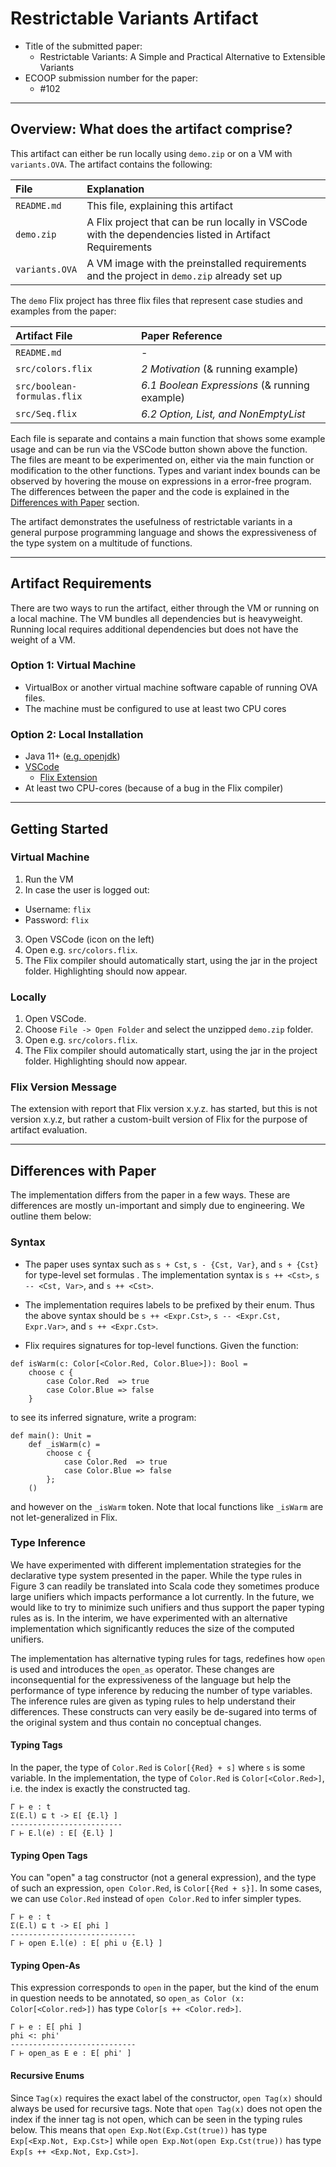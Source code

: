 # Restrictable Variants Artifact

- Title of the submitted paper:
  - Restrictable Variants: A Simple and Practical Alternative to Extensible
    Variants
- ECOOP submission number for the paper:
  - #102

--------------------------------------------------------------------------------

## Overview: What does the artifact comprise?

This artifact can either be run locally using `demo.zip` or on a VM with
`variants.OVA`. The artifact contains the following:

| File           | Explanation                                                                                              |
|:---------------|:---------------------------------------------------------------------------------------------------------|
| `README.md`    | This file, explaining this artifact                                                                      |
| `demo.zip`     | A Flix project that can be run locally in VSCode with the dependencies listed in Artifact Requirements   |
| `variants.OVA` | A VM image with the preinstalled requirements and the project in `demo.zip` already set up               |

The `demo` Flix project has three flix files that represent case studies and
examples from the paper:

| Artifact File               | Paper Reference                               |
|:----------------------------|:----------------------------------------------|
 | `README.md`                 | -                                             |
| `src/colors.flix`           | _2 Motivation_ (& running example)            |
| `src/boolean-formulas.flix` | _6.1 Boolean Expressions_ (& running example) |
| `src/Seq.flix`              | _6.2 Option, List, and NonEmptyList_          |

Each file is separate and contains a main function that shows some example usage
and can be run via the VSCode button shown above the function. The files are
meant to be experimented on, either via the main function or modification to the
other functions. Types and variant index bounds can be observed by hovering the
mouse on expressions in a error-free program. The differences between the paper
and the code is explained in the
[Differences with Paper](#differences-with-paper) section.

The artifact demonstrates the usefulness of restrictable variants in a general
purpose programming language and shows the expressiveness of the type system on
a multitude of functions.

--------------------------------------------------------------------------------

## Artifact Requirements

There are two ways to run the artifact,
either through the VM or running on a local machine.
The VM bundles all dependencies but is heavyweight.
Running local requires additional dependencies but does not have the weight of a VM.


### Option 1: Virtual Machine

- VirtualBox or another virtual machine software capable of running OVA files.
- The machine must be configured to use at least two CPU cores

### Option 2: Local Installation
- Java 11+ ([e.g. openjdk](https://jdk.java.net/java-se-ri/11))
- [VSCode](https://code.visualstudio.com/download)
  - [Flix Extension](https://marketplace.visualstudio.com/items?itemName=flix.flix)
- At least two CPU-cores (because of a bug in the Flix compiler)

--------------------------------------------------------------------------------

## Getting Started

### Virtual Machine
1. Run the VM
2. In case the user is logged out:
  - Username: `flix`
  - Password: `flix`
3. Open VSCode (icon on the left)
4. Open e.g. `src/colors.flix`.
5. The Flix compiler should automatically start, using the jar in the project
   folder. Highlighting should now appear.

### Locally
1. Open VSCode.
2. Choose `File -> Open Folder` and select the unzipped `demo.zip` folder.
3. Open e.g. `src/colors.flix`.
4. The Flix compiler should automatically start, using the jar in the project
   folder. Highlighting should now appear.

### Flix Version Message
The extension with report that Flix version x.y.z. has started, but
this is not version x.y.z, but rather a custom-built version of Flix for the
purpose of artifact evaluation.

--------------------------------------------------------------------------------

## Differences with Paper

The implementation differs from the paper in a few ways. These are differences
are mostly un-important and simply due to engineering. We outline them below:

### Syntax

- The paper uses syntax such as `s + Cst`, `s - {Cst, Var}`, and `s + {Cst}` for
  type-level set formulas . The implementation syntax is
  `s ++ <Cst>`, `s -- <Cst, Var>`, and `s ++ <Cst>`.

- The implementation requires labels to be prefixed by their enum. Thus the
  above syntax should be `s ++ <Expr.Cst>`, `s -- <Expr.Cst, Expr.Var>`, and
  `s ++ <Expr.Cst>`.

- Flix requires signatures for top-level functions. Given the function:

```flix
def isWarm(c: Color[<Color.Red, Color.Blue>]): Bool = 
    choose c {
        case Color.Red  => true 
        case Color.Blue => false
    }
```

to see its inferred signature, write a program:

```flix
def main(): Unit = 
    def _isWarm(c) = 
        choose c {
            case Color.Red  => true 
            case Color.Blue => false
        };
    ()
```

and however on the `_isWarm` token. Note that local functions like `_isWarm` are
not let-generalized in Flix.

### Type Inference

We have experimented with different implementation strategies for the
declarative type system presented in the paper. While the type rules in Figure 3
can readily be translated into Scala code they sometimes produce large unifiers
which impacts performance a lot currently. In the future, we would like to try
to minimize such unifiers and thus support the paper typing rules as is. In the
interim, we have experimented with an alternative implementation which
significantly reduces the size of the computed unifiers.

The implementation has alternative typing rules for tags, redefines how `open`
is used and introduces the `open_as` operator. These changes are inconsequential
for the expressiveness of the language but help the performance of type
inference by reducing the number of type variables. The inference rules are
given as typing rules to help understand their differences. These constructs can
very easily be de-sugared into terms of the original system and thus contain no
conceptual changes.

#### Typing Tags
In the paper, the type of `Color.Red` is `Color[{Red} + s]` where `s` is some
variable. In the implementation, the type of `Color.Red` is
`Color[<Color.Red>]`, i.e. the index is exactly the constructed tag.

```
Γ ⊢ e : t
Σ(E.l) ⊑ t -> E[ {E.l} ]
-------------------------
Γ ⊢ E.l(e) : E[ {E.l} ]
```

#### Typing Open Tags
You can "open" a tag constructor (not a general expression), and the type of
such an expression, `open Color.Red`, is `Color[{Red + s}]`. In some cases, we
can use `Color.Red` instead of `open Color.Red` to infer simpler types.

```
Γ ⊢ e : t
Σ(E.l) ⊑ t -> E[ phi ]
----------------------------
Γ ⊢ open E.l(e) : E[ phi ∪ {E.l} ]
```

#### Typing Open-As
This expression corresponds to `open` in the paper, but the kind of the enum in
question needs to be annotated, so `open_as Color (x: Color[<Color.red>])` has
type `Color[s ++ <Color.red>]`.

```
Γ ⊢ e : E[ phi ]
phi <: phi'
----------------------------
Γ ⊢ open_as E e : E[ phi' ]
```

#### Recursive Enums
Since `Tag(x)` requires the exact label of the constructor, `open Tag(x)` should
always be used for recursive tags. Note that `open Tag(x)` does not open the
index if the inner tag is not open, which can be seen in the typing rules below.
This means that `open Exp.Not(Exp.Cst(true))` has type `Exp[<Exp.Not, Exp.Cst>]`
while `open Exp.Not(open Exp.Cst(true))` has type `Exp[s ++ <Exp.Not, Exp.Cst>]`.
